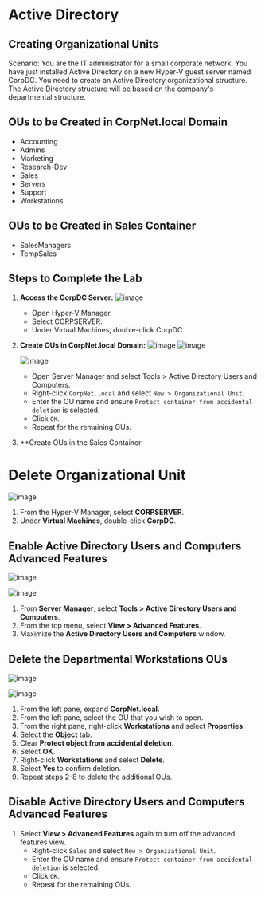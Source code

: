 <h1>Active Directory</h1>

<h2>Creating Organizational Units</h2>


Scenario: You are the IT administrator for a small corporate network. You have just installed Active Directory on a new Hyper-V guest server named CorpDC. You need to create an Active Directory organizational structure. The Active Directory structure will be based on the company's departmental structure.

## OUs to be Created in CorpNet.local Domain
- Accounting
- Admins
- Marketing
- Research-Dev
- Sales
- Servers
- Support
- Workstations

## OUs to be Created in Sales Container
- SalesManagers
- TempSales

## Steps to Complete the Lab

1. **Access the CorpDC Server:**
   ![image](https://github.com/K4iju/System-management/assets/159083256/bcd5c7f0-f87e-4a04-9a04-38b0e16ac4d0)

   - Open Hyper-V Manager.
   - Select CORPSERVER.
   - Under Virtual Machines, double-click CorpDC.
    

2. **Create OUs in CorpNet.local Domain:**
   ![image](https://github.com/K4iju/System-management/assets/159083256/5d8c85ab-f2d7-4be3-a286-0596ed18e76d)
   ![image](https://github.com/K4iju/System-management/assets/159083256/45e1c577-c4d8-4cfd-a119-7fe3bcabc216)


   ![image](https://github.com/K4iju/System-management/assets/159083256/35adf071-645b-407c-a02c-36fbe52b2470)



   - Open Server Manager and select Tools > Active Directory Users and Computers.
   - Right-click `CorpNet.local` and select `New > Organizational Unit`.
   - Enter the OU name and ensure `Protect container from accidental deletion` is selected.
   - Click `OK`.
   - Repeat for the remaining OUs.

4. **Create OUs in the Sales Container



<h1>Delete Organizational Unit</h1>

 ![image](https://github.com/K4iju/System-management/assets/159083256/bcd5c7f0-f87e-4a04-9a04-38b0e16ac4d0)
1. From the Hyper-V Manager, select **CORPSERVER**.
2. Under **Virtual Machines**, double-click **CorpDC**.

## Enable Active Directory Users and Computers Advanced Features

 ![image](https://github.com/K4iju/System-management/assets/159083256/5d8c85ab-f2d7-4be3-a286-0596ed18e76d)

 ![image](https://github.com/K4iju/System-management/assets/159083256/c07837ff-807f-4a8f-b9bc-ed31184f5c48)

1. From **Server Manager**, select **Tools > Active Directory Users and Computers**.
2. From the top menu, select **View > Advanced Features**.
3. Maximize the **Active Directory Users and Computers** window.

## Delete the Departmental Workstations OUs

![image](https://github.com/K4iju/System-management/assets/159083256/26dac38c-3801-4597-bbe1-085036379c9f)


![image](https://github.com/K4iju/System-management/assets/159083256/60748cff-82fc-42a8-829f-6761c64121bc)


1. From the left pane, expand **CorpNet.local**.
2. From the left pane, select the OU that you wish to open.
3. From the right pane, right-click **Workstations** and select **Properties**.
4. Select the **Object** tab.
5. Clear **Protect object from accidental deletion**.
6. Select **OK**.
7. Right-click **Workstations** and select **Delete**.
8. Select **Yes** to confirm deletion.
9. Repeat steps 2-8 to delete the additional OUs.

## Disable Active Directory Users and Computers Advanced Features
1. Select **View > Advanced Features** again to turn off the advanced features view.
    - Right-click `Sales` and select `New > Organizational Unit`.
   - Enter the OU name and ensure `Protect container from accidental deletion` is selected.
   - Click `OK`.
   - Repeat for the remaining OUs.
